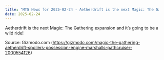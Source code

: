 ```yaml
---
title: "MTG News for 2025-02-24 - Aetherdrift is the next Magic: The Gathering expan..."
date: 2025-02-24
---
```


Aetherdrift is the next Magic: The Gathering expansion and it’s going to be a wild ride!

Source: Gizmodo.com (https://gizmodo.com/magic-the-gathering-aetherdrift-spoilers-possession-engine-marshalls-pathcruiser-2000554126)
